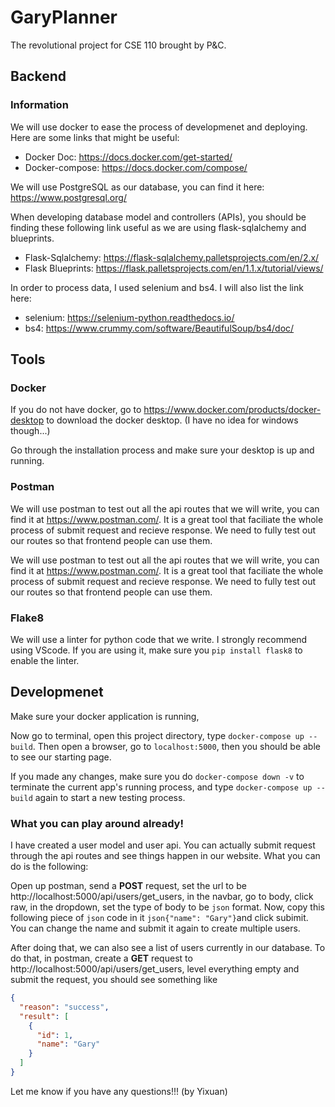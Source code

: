 # GaryPlanner
The revolutional project for CSE 110 brought by P&C.

## Backend
### Information
We will use docker to ease the process of developmenet and deploying. Here are some links that might be useful:
- Docker Doc: https://docs.docker.com/get-started/
- Docker-compose: https://docs.docker.com/compose/

We will use PostgreSQL as our database, you can find it here: https://www.postgresql.org/

When developing database model and controllers (APIs), you should be finding these following link useful as we are using flask-sqlalchemy and blueprints. 
- Flask-Sqlalchemy: https://flask-sqlalchemy.palletsprojects.com/en/2.x/
- Flask Blueprints: https://flask.palletsprojects.com/en/1.1.x/tutorial/views/

In order to process data, I used selenium and bs4. I will also list the link here:
- selenium: https://selenium-python.readthedocs.io/
- bs4: https://www.crummy.com/software/BeautifulSoup/bs4/doc/


## Tools
### Docker
If you do not have docker, go to https://www.docker.com/products/docker-desktop to download the docker desktop. (I have no idea for windows though...)

Go through the installation process and make sure your desktop is up and running. 

### Postman
We will use postman to test out all the api routes that we will write, you can find it at https://www.postman.com/. It is a great tool that faciliate the whole process of submit request and recieve response. We need to fully test out our routes so that frontend people can use them. 

We will use postman to test out all the api routes that we will write, you can find it at https://www.postman.com/. It is a great tool that faciliate the whole process of submit request and recieve response. We need to fully test out our routes so that frontend people can use them. 

### Flake8
We will use a linter for python code that we write. I strongly recommend using VScode. If you are using it, make sure you `pip install flask8` to enable the linter.

## Developmenet
Make sure your docker application is running,

Now go to terminal, open this project directory, type `docker-compose up --build`. Then open a browser, go to `localhost:5000`, then you should be able to see our starting page. 

If you made any changes, make sure you do `docker-compose down -v` to terminate the current app's running process, and type `docker-compose up --build` again to start a new testing process. 

### What you can play around already!
I have created a user model and user api. You can actually submit request through the api routes and see things happen in our website. What you can do is the following:

Open up postman, send a **POST** request, set the url to be http://localhost:5000/api/users/get_users, in the navbar, go to body, click raw, in the dropdown, set the type of body to be `json` format. Now, copy this following piece of `json` code in it ```json{"name": "Gary"}```and click subimit. You can change the name and submit it again to create multiple users.

After doing that, we can also see a list of users currently in our database. To do that, in postman, create a **GET** request to http://localhost:5000/api/users/get_users, level everything empty and submit the request, you should see something like
```json
{
  "reason": "success", 
  "result": [
    {
      "id": 1, 
      "name": "Gary"
    }
  ]
}
```

Let me know if you have any questions!!! (by Yixuan)
